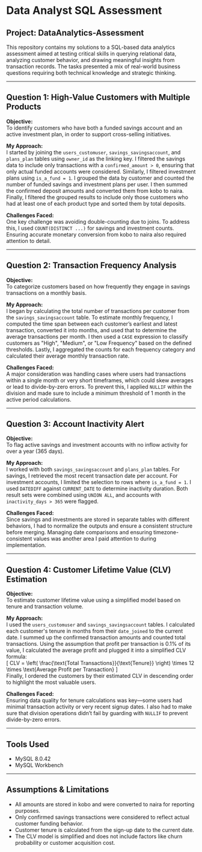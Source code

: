 # Data Analyst SQL Assessment

## Project: DataAnalytics-Assessment

This repository contains my solutions to a SQL-based data analytics assessment aimed at testing critical skills in querying relational data, analyzing customer behavior, and drawing meaningful insights from transaction records. The tasks presented a mix of real-world business questions requiring both technical knowledge and strategic thinking.

---

## Question 1: High-Value Customers with Multiple Products

**Objective:**  
To identify customers who have both a funded savings account and an active investment plan, in order to support cross-selling initiatives.

**My Approach:**  
I started by joining the `users_customuser`, `savings_savingsaccount`, and `plans_plan` tables using `owner_id` as the linking key. I filtered the savings data to include only transactions with a `confirmed_amount > 0`, ensuring that only actual funded accounts were considered. Similarly, I filtered investment plans using `is_a_fund = 1`. I grouped the data by customer and counted the number of funded savings and investment plans per user. I then summed the confirmed deposit amounts and converted them from kobo to naira. Finally, I filtered the grouped results to include only those customers who had at least one of each product type and sorted them by total deposits.

**Challenges Faced:**  
One key challenge was avoiding double-counting due to joins. To address this, I used `COUNT(DISTINCT ...)` for savings and investment counts. Ensuring accurate monetary conversion from kobo to naira also required attention to detail.

---

## Question 2: Transaction Frequency Analysis

**Objective:**  
To categorize customers based on how frequently they engage in savings transactions on a monthly basis.

**My Approach:**  
I began by calculating the total number of transactions per customer from the `savings_savingsaccount` table. To estimate monthly frequency, I computed the time span between each customer’s earliest and latest transaction, converted it into months, and used that to determine the average transactions per month. I then used a `CASE` expression to classify customers as "High", "Medium", or "Low Frequency" based on the defined thresholds. Lastly, I aggregated the counts for each frequency category and calculated their average monthly transaction rate.

**Challenges Faced:**  
A major consideration was handling cases where users had transactions within a single month or very short timeframes, which could skew averages or lead to divide-by-zero errors. To prevent this, I applied `NULLIF` within the division and made sure to include a minimum threshold of 1 month in the active period calculations.

---

## Question 3: Account Inactivity Alert

**Objective:**  
To flag active savings and investment accounts with no inflow activity for over a year (365 days).

**My Approach:**  
I worked with both `savings_savingsaccount` and `plans_plan` tables. For savings, I retrieved the most recent transaction date per account. For investment accounts, I limited the selection to rows where `is_a_fund = 1`. I used `DATEDIFF` against `CURRENT_DATE` to determine inactivity duration. Both result sets were combined using `UNION ALL`, and accounts with `inactivity_days > 365` were flagged.

**Challenges Faced:**  
Since savings and investments are stored in separate tables with different behaviors, I had to normalize the outputs and ensure a consistent structure before merging. Managing date comparisons and ensuring timezone-consistent values was another area I paid attention to during implementation.

---

## Question 4: Customer Lifetime Value (CLV) Estimation

**Objective:**  
To estimate customer lifetime value using a simplified model based on tenure and transaction volume.

**My Approach:**  
I used the `users_customuser` and `savings_savingsaccount` tables. I calculated each customer's tenure in months from their `date_joined` to the current date. I summed up the confirmed transaction amounts and counted total transactions. Using the assumption that profit per transaction is 0.1% of its value, I calculated the average profit and plugged it into a simplified CLV formula:  
\[
CLV = \left( \frac{\text{Total Transactions}}{\text{Tenure}} \right) \times 12 \times \text{Average Profit per Transaction}
\]  
Finally, I ordered the customers by their estimated CLV in descending order to highlight the most valuable users.

**Challenges Faced:**  
Ensuring data quality for tenure calculations was key—some users had minimal transaction activity or very recent signup dates. I also had to make sure that division operations didn’t fail by guarding with `NULLIF` to prevent divide-by-zero errors.

---

## Tools Used

- MySQL 8.0.42
- MySQL Workbench

---

## Assumptions & Limitations

- All amounts are stored in kobo and were converted to naira for reporting purposes.
- Only confirmed savings transactions were considered to reflect actual customer funding behavior.
- Customer tenure is calculated from the sign-up date to the current date.
- The CLV model is simplified and does not include factors like churn probability or customer acquisition cost.
